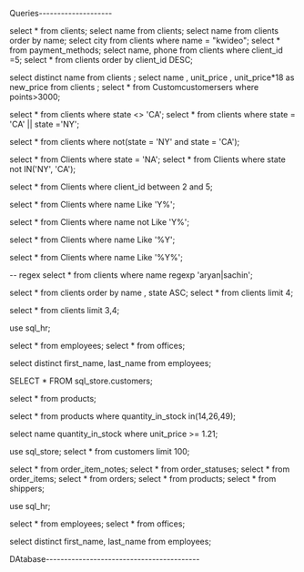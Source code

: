 Queries--------------------

select * from clients;
select name from clients;
select name from clients order by name;
select city from clients where name = "kwideo";
select * from payment_methods;
select name, phone  from clients where client_id =5;
select * from clients order by client_id DESC;

select distinct name from clients ;
select name , unit_price , unit_price*18 as new_price  from clients ;
select * from  Customcustomersers where points>3000;

select * from clients where state <> 'CA';
select * from clients where state = 'CA'  ||  state ='NY';

select * from clients where not(state = 'NY' and state = 'CA');

select * from Clients where state = 'NA'; 
select * from Clients where state not IN('NY', 'CA'); 

select * from Clients where client_id between 2 and 5;


select * from Clients where name Like 'Y%';

select * from Clients where name not Like  'Y%';


select * from Clients where name Like '%Y';


select * from Clients where name Like '%Y%';


-- regex
select * from clients where name regexp 'aryan|sachin';

select * from clients order by name , state ASC;
select * from clients limit  4;

select * from clients limit  3,4;

use sql_hr;

select * from employees;
select * from  offices;

select distinct first_name, last_name from employees;


SELECT * FROM sql_store.customers;

select * from products;

select * from products where quantity_in_stock in(14,26,49);

select name quantity_in_stock where unit_price >= 1.21;

use sql_store;
select * from customers limit 100;

select * from order_item_notes;
select * from  order_statuses;
select * from order_items;
select * from  orders;
select * from products;
select * from shippers;

use sql_hr;

select * from employees;
select * from  offices;

select distinct first_name, last_name from employees;


DAtabase------------------------------------------

